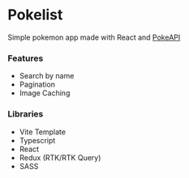 # Pokelist

Simple pokemon app made with React and [PokeAPI](https://pokeapi.co/)

### Features
- Search by name
- Pagination
- Image Caching

### Libraries
- Vite Template
- Typescript
- React
- Redux (RTK/RTK Query)
- SASS
